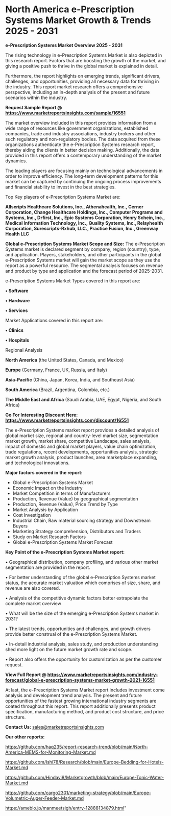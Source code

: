 # North America e-Prescription Systems Market Growth & Trends 2025 - 2031

<Strong> e-Prescription Systems Market Overview 2025 - 2031</strong>

The rising technology in e-Prescription Systems Market is also depicted in this research report. Factors that are boosting the growth of the market, and giving a positive push to thrive in the global market is explained in detail.

Furthermore, the report highlights on emerging trends, significant drivers, challenges, and opportunities, providing all necessary data for thriving in the industry. This report market research offers a comprehensive perspective, including an in-depth analysis of the present and future scenarios within the industry.

<strong>Request Sample Report @ <a href=https://www.marketreportsinsights.com/sample/16551>https://www.marketreportsinsights.com/sample/16551</a></strong>

The market overview included in this report provides information from a wide range of resources like government organizations, established companies, trade and industry associations, industry brokers and other such regulatory and non-regulatory bodies. The data acquired from these organizations authenticate the e-Prescription Systems research report, thereby aiding the clients in better decision making. Additionally, the data provided in this report offers a contemporary understanding of the market dynamics.

The leading players are focusing mainly on technological advancements in order to improve efficiency. The long-term development patterns for this market can be captured by continuing the ongoing process improvements and financial stability to invest in the best strategies.

Top Key players of e-Prescription Systems Market are:

<strong>Allscripts Healthcare Solutions, Inc., Athenahealth, Inc., Cerner Corporation, Change Healthcare Holdings, Inc., Computer Programs and Systems, Inc., Drfirst, Inc., Epic Systems Corporation, Henry Schein, Inc., Medical Information Technology, Inc., Quality Systems, Inc., Relayhealth Corporation, Surescripts-Rxhub, LLC., Practice Fusion, Inc., Greenway Health LLC</strong>

<strong><b>Global e-Prescription Systems Market Scope and Size:</b></strong>
The e-Prescription Systems market is declared segment by company, region (country), type, and application. Players, stakeholders, and other participants in the global e-Prescription Systems market will gain the market scope as they use the report as a powerful resource. The segmental analysis focuses on revenue and product by type and application and the forecast period of 2025-2031.

e-Prescription Systems Market Types covered in this report are:

<strong>• Software

• Hardware

• Services</strong>

Market Applications covered in this report are:

<strong>• Clinics

• Hospitals</strong> 

Regional Analysis

<strong>North America</strong> (the United States, Canada, and Mexico)

<strong>Europe</strong> (Germany, France, UK, Russia, and Italy)

<strong>Asia-Pacific</strong> (China, Japan, Korea, India, and Southeast Asia)

<strong>South America</strong> (Brazil, Argentina, Colombia, etc.)

<strong>The Middle East and Africa</strong> (Saudi Arabia, UAE, Egypt, Nigeria, and South Africa)

<strong>Go For Interesting Discount Here: <a href=https://www.marketreportsinsights.com/discount/16551>https://www.marketreportsinsights.com/discount/16551</a></strong>

The e-Prescription Systems market report provides a detailed analysis of global market size, regional and country-level market size, segmentation market growth, market share, competitive Landscape, sales analysis, impact of domestic and global market players, value chain optimization, trade regulations, recent developments, opportunities analysis, strategic market growth analysis, product launches, area marketplace expanding, and technological innovations.

<strong><b>Major factors covered in the report:</b></strong>
<ul>
  <li>Global e-Prescription Systems Market </li>
  <li>Economic Impact on the Industry</li>
  <li>Market Competition in terms of Manufacturers</li>
  <li>Production, Revenue (Value) by geographical segmentation</li>
  <li>Production, Revenue (Value), Price Trend by Type</li>
  <li>Market Analysis by Application</li>
  <li>Cost Investigation</li>
  <li>Industrial Chain, Raw material sourcing strategy and Downstream Buyers</li>
  <li>Marketing Strategy comprehension, Distributors and Traders</li>
  <li>Study on Market Research Factors</li>
  <li>Global e-Prescription Systems Market Forecast</li>
</ul>

<strong><b>Key Point of the e-Prescription Systems Market report:</b></strong>

• Geographical distribution, company profiling, and various other market segmentation are provided in the report.

• For better understanding of the global e-Prescription Systems market status, the accurate market valuation which comprises of size, share, and revenue are also covered.

• Analysis of the competitive dynamic factors better extrapolate the complete market overview

• What will be the size of the emerging e-Prescription Systems market in 2031?

• The latest trends, opportunities and challenges, and growth drivers provide better construal of the e-Prescription Systems Market.

• In-detail industrial analysis, sales study, and production understanding shed more light on the future market growth rate and scope.

• Report also offers the opportunity for customization as per the customer request.

<strong><b>View Full Report @ <a href=https://www.marketreportsinsights.com/industry-forecast/global-e-prescription-systems-market-growth-2021-16551>https://www.marketreportsinsights.com/industry-forecast/global-e-prescription-systems-market-growth-2021-16551</a></b></strong>


At last, the e-Prescription Systems Market report includes investment come analysis and development trend analysis. The present and future opportunities of the fastest growing international industry segments are coated throughout this report. This report additionally presents product specification, manufacturing method, and product cost structure, and price structure.

<strong>Contact Us:</strong>
sales@marketreportsinsights.com

<strong>Our other reports:</strong>

<a href=https://github.com/haq235/report-research-trend/blob/main/North-America-MEMS-for-Monitoring-Market.md>https://github.com/haq235/report-research-trend/blob/main/North-America-MEMS-for-Monitoring-Market.md</a>

<a href=https://github.com/Ishi78/Research/blob/main/Europe-Bedding-for-Hotels-Market.md>https://github.com/Ishi78/Research/blob/main/Europe-Bedding-for-Hotels-Market.md</a>

<a href=https://github.com/Hindavi8/Marketgrowth/blob/main/Europe-Tonic-Water-Market.md>https://github.com/Hindavi8/Marketgrowth/blob/main/Europe-Tonic-Water-Market.md</a>

<a href=https://github.com/cargo2301/marketing-strategy/blob/main/Europe-Volumetric-Auger-Feeder-Market.md>https://github.com/cargo2301/marketing-strategy/blob/main/Europe-Volumetric-Auger-Feeder-Market.md</a>

<a href=https://ameblo.jp/manmeetsigh/entry-12888134879.html>https://ameblo.jp/manmeetsigh/entry-12888134879.html</a>"
